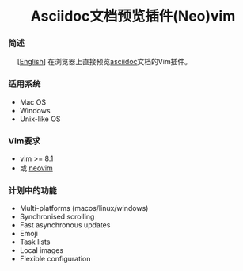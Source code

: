 <h1 align="center"> Asciidoc文档预览插件(Neo)vim </h1>

### 简述
&emsp; [[English](./README.md)] 在浏览器上直接预览[asciidoc](http://asciidoc.org/)文档的Vim插件。

### 适用系统
- Mac OS
- Windows
- Unix-like OS

### Vim要求
* vim >= 8.1  
* 或 [neovim](https://neovim.io) 

### 计划中的功能

- Multi-platforms (macos/linux/windows)
- Synchronised scrolling
- Fast asynchronous updates
- Emoji
- Task lists
- Local images
- Flexible configuration
<!-- - [Katex](https://github.com/Khan/KaTeX) for typesetting of math 
\- [Plantuml](https://github.com/plantuml/plantuml)
\- [Mermaid](https://github.com/knsv/mermaid)
\- [Chart.js](https://github.com/chartjs/Chart.js)
\- [sequence-diagrams](https://github.com/bramp/js-sequence-diagrams)
\- [Toc](https://github.com/nagaozen/asciidoc-it-toc-done-right) -->

<!-- ![screenshot](https://user-images.githubusercontent.com/5492542/47603494-28e90000-da1f-11e8-9079-30646e551e7a.gif) -->

<!-- ### install & usage 

Install with [vim-plug](https://github.com/junegunn/vim-plug):

```vim
" If you don't have nodejs and yarn
" use pre build
Plug 'QMHTMY/asciidoc-preview.nvim', { 'do': { -> asdp#util#install() } }

" If you have nodejs and yarn
Plug 'QMHTMY/asciidoc-preview.nvim', { 'do': 'cd app & yarn install'  }
```-->

<!-- Or install with [dein](https://github.com/Shougo/dein.vim):

```vim
call dein#add('QMHTMY/asciidoc-preview.nvim', {'build': 'yarn install', 'merged':0}),
```

Config:

```vim
" set to 1, nvim will open the preview window after entering the asciidoc buffer
" default: 0
let g:asdp_auto_start = 0

" set to 1, the nvim will auto close current preview window when change
" from asciidoc buffer to another buffer
" default: 1
let g:asdp_auto_close = 1

" set to 1, the vim will refresh asciidoc when save the buffer or
" leave from insert mode, default 0 is auto refresh asciidoc as you edit or
" move the cursor
" default: 0
let g:asdp_refresh_slow = 0

" set to 1, the AsciidocPreview command can be use for all files,
" by default it can be use in asciidoc file
" default: 0
let g:asdp_command_for_global = 0

" set to 1, preview server available to others in your network
" by default, the server listens on localhost (127.0.0.1)
" default: 0
let g:asdp_open_to_the_world = 0

" use custom IP to open preview page
" useful when you work in remote vim and preview on local browser
" more detail see: https://github.com/QMHTMY/asciidoc-preview.nvim/
" default empty
let g:asdp_open_ip = ''

" specify browser to open preview page
" default: ''
let g:asdp_browser = ''

" set to 1, echo preview page url in command line when open preview page
" default is 0
let g:asdp_echo_preview_url = 0

" a custom vim function name to open preview page
" this function will receive url as param
" default is empty
let g:asdp_browserfunc = ''

" options for asciidoc render
" mkit: asciidoc-it options for render
" katex: katex options for math
" uml: asciidoc-it-plantuml options
" maid: mermaid options
" disable_sync_scroll: if disable sync scroll, default 0
" sync_scroll_type: 'middle', 'top' or 'relative', default value is 'middle'
"   middle: mean the cursor position alway show at the middle of the preview page
"   top: mean the vim top viewport alway show at the top of the preview page
"   relative: mean the cursor position alway show at the relative positon of the preview page
" hide_yaml_meta: if hide yaml metadata, default is 1
" sequence_diagrams: js-sequence-diagrams options
let g:asdp_preview_options = {
    \ 'mkit': {},
    \ 'katex': {},
    \ 'uml': {},
    \ 'maid': {},
    \ 'disable_sync_scroll': 0,
    \ 'sync_scroll_type': 'middle',
    \ 'hide_yaml_meta': 1,
    \ 'sequence_diagrams': {}
    \ }

" use a custom asciidoc style must be absolute path
let g:asdp_asciidoc_css = ''

" use a custom highlight style must absolute path
let g:asdp_highlight_css = ''

" use a custom port to start server or random for empty
let g:asdp_port = ''

" preview page title
" ${name} will be replace with the file name
let g:asdp_page_title = '「${name}」'
```

Mappings:

```vim
" normal/insert
<Plug>AsciidocPreview
<Plug>AsciidocPreviewStop
<Plug>AsciidocPreviewToggle

" example
nmap <C-s> <Plug>AsciidocPreview
nmap <M-s> <Plug>AsciidocPreviewStop
nmap <C-p> <Plug>AsciidocPreviewToggle
```

Commands:

```vim
" Start the preview
:AsciidocPreview

" Stop the preview"
:AsciidocPreviewStop
```
-->

<!-- ### Custom Examples

**Toc:**

    ${toc}, [[toc]], [toc], [[_toc_]]

**plantuml:**

    @startuml
    Bob -> Alice : hello
    @enduml

Or
    ``` plantuml
    Bob -> Alice : hello
    ```

**katex:**

    $\sqrt{3x-1}+(1+x)^2$

    $$\begin{array}{c}

    \nabla \times \vec{\mathbf{B}} -\, \frac1c\, \frac{\partial\vec{\mathbf{E}}}{\partial t} &
    = \frac{4\pi}{c}\vec{\mathbf{j}}    \nabla \cdot \vec{\mathbf{E}} & = 4 \pi \rho \\

    \nabla \times \vec{\mathbf{E}}\, +\, \frac1c\, \frac{\partial\vec{\mathbf{B}}}{\partial t} & = \vec{\mathbf{0}} \\

    \nabla \cdot \vec{\mathbf{B}} & = 0

    \end{array}$$

**mermaid:**

    ``` mermaid
    gantt
        dateFormat DD-MM-YYY
        axisFormat %m/%y

        title Example
        section example section
        activity :active, 01-02-2019, 03-08-2019
    ```

**js-sequence-diagrams:**

    ``` sequence-diagrams
    Andrew->China: Says
    Note right of China: China thinks\nabout it
    China->Andrew: How are you?
    Andrew->>China: I am good thanks!
    ```

**chart:**

    ``` chart
    {
      "type": "pie",
      "data": {
        "labels": [
          "Red",
          "Blue",
          "Yellow"
        ],
        "datasets": [
          {
            "data": [
              300,
              50,
              100
            ],
            "backgroundColor": [
              "#FF6384",
              "#36A2EB",
              "#FFCE56"
            ],
            "hoverBackgroundColor": [
              "#FF6384",
              "#36A2EB",
              "#FFCE56"
            ]
          }
        ]
      },
      "options": {}
    }
    ```

### FAQ

Question: Why is the synchronised scrolling lagging?

Answer: set `updatetime` to a small number, for instance: `set updatetime=100`

### About vim support

Vim support is powered by [vim-node-rpc](https://github.com/neoclide/vim-node-rpc)

> This plugin is integrated with vim-node-rpc, therefore you don't need to install vim-node-rpc

### Reference

- [coc.nvim](https://github.com/neoclide/coc.nvim)
- [vim-node-rpc](https://github.com/neoclide/vim-node-rpc)
- [chart.js](https://github.com/chartjs/Chart.js)
- [highlight](https://github.com/highlightjs/highlight.js)
- [neovim/node-client](https://github.com/neovim/node-client)
- [next.js](https://github.com/zeit/next.js)
- [asciidoc.css](https://github.com/QMHTMY/asciidoc.css)
- [asciidoc-it](https://github.com/asciidoc-it/asciidoc-it)
- [asciidoc-it-katex](https://github.com/waylonflinn/asciidoc-it-katex)
- [asciidoc-it-plantuml](https://github.com/gmunguia/asciidoc-it-plantuml)
- [asciidoc-it-chart](https://github.com/tylingsoft/asciidoc-it-chart)
- [mermaid](https://github.com/knsv/mermaid)
- [opener](https://github.com/domenic/opener)
- [sequence-diagrams](https://github.com/bramp/js-sequence-diagrams)
- [socket.io](https://github.com/socketio/socket.io)

### Buy Me A Coffee 

![btc](https://img.shields.io/keybase/btc/iamcco.svg?style=popout-square)

![image](https://user-images.githubusercontent.com/5492542/42771079-962216b0-8958-11e8-81c0-520363ce1059.png)
-->
